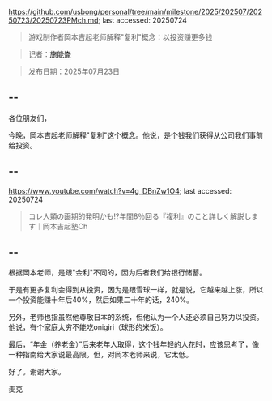 https://github.com/usbong/personal/tree/main/milestone/2025/202507/20250723/20250723PMch.md; last accessed: 20250724

> 游戏制作者岡本吉起老师解释"复利"概念：以投资赚更多钱

> 记者：[施能崙](https://www.linkedin.com/in/michaelsyson/)

> 发布日期：2025年07月23日

## --

各位朋友们，

今晚，岡本吉起老师解释"复利"这个概念。他说，是个钱我们获得从公司我们事前给投资。

## --

https://www.youtube.com/watch?v=4g_DBnZw1O4; last accessed: 20250724

> コレ人類の画期的発明かも⁉️年間8％回る『複利』のこと詳しく解説します｜岡本吉起塾Ch

## --

根据岡本老师，是跟"金利"不同的，因为后者我们给银行储蓄。

于是有更多复利会得到从投资，因为是跟雪球一样，就是说，它越来越上涨，所以一个投资能赚十年后40%，然后如果二十年的话，240%。

另外，老师也指虽然他尊敬日本的系统，但他认为一个人还必须自己努力以投资。他说，有个家庭太穷不能吃onigiri（球形的米饭）。

最后，“年金（养老金）”后来老年人取得，这个钱年轻的人花时，应该思考了，像一种指南给大家说最高限。但，对岡本老师来说，它太低。

好了。谢谢大家。

麦克